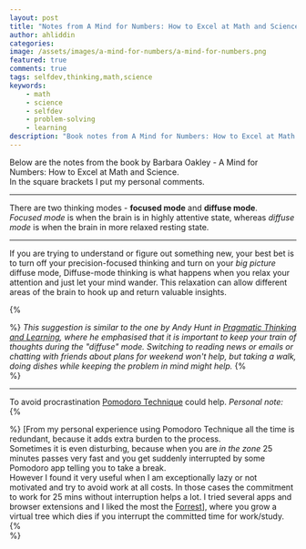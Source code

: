```yaml
---
layout: post
title: "Notes from A Mind for Numbers: How to Excel at Math and Science"
author: ahliddin
categories:
image: /assets/images/a-mind-for-numbers/a-mind-for-numbers.png
featured: true
comments: true
tags: selfdev,thinking,math,science
keywords:
    - math
    - science
    - selfdev
    - problem-solving
    - learning
description: "Book notes from A Mind for Numbers: How to Excel at Math and Science"
---
```

Below are the notes from the book by Barbara Oakley - A Mind for Numbers: How to Excel at Math and Science.  
In the square brackets I put my personal comments.  

***
There are two thinking modes - **focused mode** and **diffuse mode**.   
*Focused mode* is when the brain is in highly attentive state, whereas *diffuse mode* is when the brain in more relaxed resting state.
 
***
If you are trying to understand or figure out something new, your best bet is to turn off your precision-focused thinking and turn on your *big picture* diffuse mode,
Diffuse-mode thinking is what happens when you relax your attention and just let your mind wander.
This relaxation can allow different areas of the brain to hook up and return valuable insights.  
 
{% <div class=".note-comment"> %} 
*This suggestion is similar to the one by Andy Hunt in [Pragmatic Thinking and Learning](https://programmer9.com/2020/12/20/booknotes-pragmatic-thinking-and-learning.html), 
where he emphasised that it is important to keep your train of thoughts during the *"diffuse"* mode.
Switching to reading news or emails or chatting with friends about plans for weekend won't help, but taking a walk, doing dishes while keeping the problem in mind might help.*
{% </div> %}

***
To avoid procrastination [Pomodoro Technique](https://en.wikipedia.org/wiki/Pomodoro_Technique)  could help.
*Personal note:*  
{% <div class=".note-comment"> %} 
\[From my personal experience using Pomodoro Technique all the time is redundant, because it adds extra burden to the process.  
Sometimes it is even disturbing, because when you are *in the zone* 25 minutes passes very fast and you get suddenly interrupted by some Pomodoro app telling you to take a break.  
However I found it very useful when I am exceptionally lazy or not motivated and try to avoid work at all costs. 
In those cases the commitment to work for 25 mins without interruption helps a lot.
I tried several apps and browser extensions and I liked the most the [Forrest](https://www.forestapp.cc)\], where you grow a virtual tree which dies if you interrupt the committed time for work/study.
{% </div> %} 
   